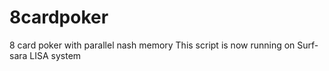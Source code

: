 # 8cardpoker
8 card poker with parallel nash memory
This script is now running on Surf-sara LISA system
